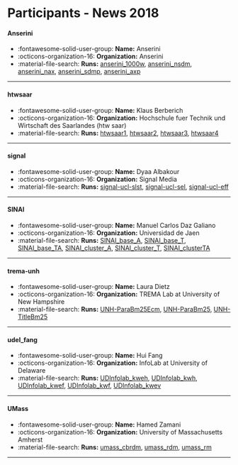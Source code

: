 # Participants - News 2018 

#### Anserini
 - :fontawesome-solid-user-group: **Name:** Anserini
 - :octicons-organization-16: **Organization:** Anserini
 - :material-file-search: **Runs:** [anserini_1000w](./runs.md#anserini_1000w), [anserini_nsdm](./runs.md#anserini_nsdm), [anserini_nax](./runs.md#anserini_nax), [anserini_sdmp](./runs.md#anserini_sdmp), [anserini_axp](./runs.md#anserini_axp)

---
#### htwsaar
 - :fontawesome-solid-user-group: **Name:** Klaus Berberich
 - :octicons-organization-16: **Organization:** Hochschule fuer Technik und Wirtschaft des Saarlandes (htw saar)
 - :material-file-search: **Runs:** [htwsaar1](./runs.md#htwsaar1), [htwsaar2](./runs.md#htwsaar2), [htwsaar3](./runs.md#htwsaar3), [htwsaar4](./runs.md#htwsaar4)

---
#### signal
 - :fontawesome-solid-user-group: **Name:** Dyaa Albakour
 - :octicons-organization-16: **Organization:** Signal Media
 - :material-file-search: **Runs:** [signal-ucl-slst](./runs.md#signal-ucl-slst), [signal-ucl-sel](./runs.md#signal-ucl-sel), [signal-ucl-eff](./runs.md#signal-ucl-eff)

---
#### SINAI
 - :fontawesome-solid-user-group: **Name:** Manuel Carlos Daz Galiano
 - :octicons-organization-16: **Organization:** Universidad de Jaen
 - :material-file-search: **Runs:** [SINAI_base_A](./runs.md#sinai_base_a), [SINAI_base_T](./runs.md#sinai_base_t), [SINAI_base_TA](./runs.md#sinai_base_ta), [SINAI_cluster_A](./runs.md#sinai_cluster_a), [SINAI_cluster_T](./runs.md#sinai_cluster_t), [SINAI_clusterTA](./runs.md#sinai_clusterta)

---
#### trema-unh
 - :fontawesome-solid-user-group: **Name:** Laura Dietz
 - :octicons-organization-16: **Organization:** TREMA Lab at University of New Hampshire
 - :material-file-search: **Runs:** [UNH-ParaBm25Ecm](./runs.md#unh-parabm25ecm), [UNH-ParaBm25](./runs.md#unh-parabm25), [UNH-TitleBm25](./runs.md#unh-titlebm25)

---
#### udel_fang
 - :fontawesome-solid-user-group: **Name:** Hui Fang
 - :octicons-organization-16: **Organization:** InfoLab at University of Delaware 
 - :material-file-search: **Runs:** [UDInfolab_kweh](./runs.md#udinfolab_kweh), [UDInfolab_kwh](./runs.md#udinfolab_kwh), [UDInfolab_kwef](./runs.md#udinfolab_kwef), [UDInfolab_kwf](./runs.md#udinfolab_kwf), [UDInfolab_kwev](./runs.md#udinfolab_kwev)

---
#### UMass
 - :fontawesome-solid-user-group: **Name:** Hamed Zamani
 - :octicons-organization-16: **Organization:** University of Massachusetts Amherst
 - :material-file-search: **Runs:** [umass_cbrdm](./runs.md#umass_cbrdm), [umass_rdm](./runs.md#umass_rdm), [umass_rm](./runs.md#umass_rm)

---
